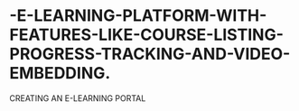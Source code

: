 # -E-LEARNING-PLATFORM-WITH-FEATURES-LIKE-COURSE-LISTING-PROGRESS-TRACKING-AND-VIDEO-EMBEDDING.
CREATING AN E-LEARNING PORTAL
